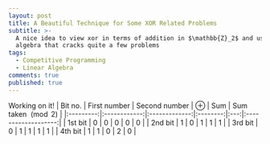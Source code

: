 ```yaml
---
layout: post
title: A Beautiful Technique for Some XOR Related Problems
subtitle: >-
  A nice idea to view xor in terms of addition in $\mathbb{Z}_2$ and use linear
  algebra that cracks quite a few problems
tags:
  - Competitive Programming
  - Linear Algebra
comments: true
published: true
---
```

Working on it!
|  Bit no.  | First number | Second number | $\oplus$ | Sum | Sum taken $\pmod 2$ |
|:---------:|:------------:|:-------------:|:--------:|:---:|:-------------------:|
| $1$st bit |      $0$     |      $0$      |    $0$   | $0$ |         $0$         |
| $2$nd bit |      $1$     |      $0$      |    $1$   | $1$ |         $1$         |
| $3$rd bit |      $0$     |      $1$      |    $1$   | $1$ |         $1$         |
| $4$th bit |      $1$     |      $1$      |    $0$   | $2$ |         $0$         |